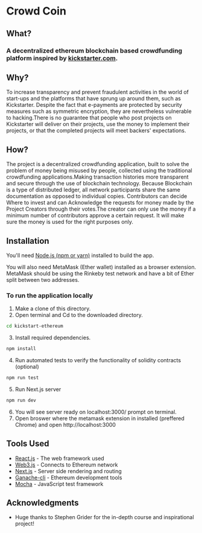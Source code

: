 # Crowd Coin

## What?
### A decentralized ethereum blockchain based crowdfunding platform inspired by [kickstarter.com](https://www.kickstarter.com).

## Why?
To increase transparency and prevent fraudulent activities in the world of start-ups and the platforms that have sprung up around them, such as Kickstarter. Despite the fact that e-payments are protected by security measures such as symmetric encryption, they are nevertheless vulnerable to hacking.There is no guarantee that people who post projects on Kickstarter will deliver on their projects, use the money to implement their projects, or that the completed projects will meet backers' expectations. 

## How?

The project is a decentralized crowdfunding application, built to solve the problem of money being misused by people, collected using the traditional crowdfunding applications.Making transaction histories more transparent and secure through the use of blockchain technology. Because Blockchain is a type of distributed ledger, all network participants share the same documentation as opposed to individual copies. Contributors can decide Where to invest and can Acknowledge the requests for money made by the Project Creators through their votes.The creator can only use the money if a minimum number of contributors approve a certain request. It will make sure the money is used for the right purposes only.

## Installation

You'll need [Node.js (npm or yarn)](https://docs.npmjs.com/getting-started) installed to build the app.

You will also need MetaMask (Ether wallet) installed as a browser extension. MetaMask should be using the Rinkeby test network and have a bit of Ether split between two addresses.

### To run the application locally

1. Make a clone of this directory.
2. Open terminal and Cd to the downloaded directory.
```sh
cd kickstart-ethereum
```
3. Install required dependencies.
```sh
npm install
```
4. Run automated tests to verify the functionality of solidity contracts (optional)
```sh
npm run test
```
5. Run Next.js server
```sh
npm run dev
```
6. You will see server ready on localhost:3000/  prompt on terminal.
7. Open broswer where the metamask extension in installed (preffered Chrome) and open http://localhost:3000

## Tools Used
* [React.js](https://reactjs.org/docs/getting-started.html) - The web framework used
* [Web3.js](https://web3js.readthedocs.io/en/v1.2.4/) - Connects to Ethereum network
* [Next.js](https://nextjs.org/docs) - Server side rendering and routing
* [Ganache-cli](https://github.com/trufflesuite/ganache-cli) - Ethereum development tools
* [Mocha](https://mochajs.org/#getting-started) - JavaScript test framework

## Acknowledgments
* Huge thanks to Stephen Grider for the in-depth course and inspirational project!
